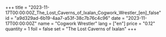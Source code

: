 +++
title = "2023-11-17T00:00:00Z_The_Lost_Caverns_of_Ixalan_Cogwork_Wrestler_[en]_false"
id = "a9d329ad-6b19-4aa7-a53f-38c7b76c4c96"
date = "2023-11-17T00:00:00Z"
name = "Cogwork Wrestler"
lang = ["en"]
price = "0.12"
quantity = 1
foil = false
set = "The Lost Caverns of Ixalan"
+++
